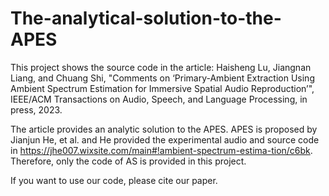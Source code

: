 # The-analytical-solution-to-the-APES
This project shows the source code in the article: Haisheng Lu, Jiangnan Liang, and Chuang Shi, "Comments on ‘Primary-Ambient Extraction Using Ambient Spectrum Estimation for Immersive Spatial Audio Reproduction’", IEEE/ACM Transactions on Audio, Speech, and Language Processing, in press, 2023.

The article provides an analytic solution to the APES. APES is proposed by Jianjun He, et al. and He provided the experimental audio and source code in https://jhe007.wixsite.com/main#!ambient-spectrum-estima-tion/c6bk. Therefore, only the code of AS is provided in this project.

If you want to use our code, please cite our paper.
